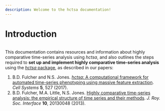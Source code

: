 ```yaml
---
description: Welcome to the hctsa documentation!
---
```


# Introduction

<figure><img src=".gitbook/assets/hctsa_logo_banner.png" alt=""><figcaption></figcaption></figure>

This documentation contains resources and information about highly comparative time-series analysis using _hctsa_, and also outlines the steps required to **set up and implement highly comparative time-series analysis** using the [_hctsa_ package](https://github.com/benfulcher/hctsa), as described in our papers:

1. B.D. Fulcher and N.S. Jones. [_hctsa_: A computational framework for automated time-series phenotyping using massive feature extraction](https://doi.org/10.1016/j.cels.2017.10.001). _Cell Systems_ **5**, 527 (2017).
2. B.D. Fulcher, M.A. Little, N.S. Jones. [Highly comparative time-series analysis: the empirical structure of time series and their methods](http://rsif.royalsocietypublishing.org/content/10/83/20130048.full). _J. Roy. Soc. Interface_ **10**, 20130048 (2013).
